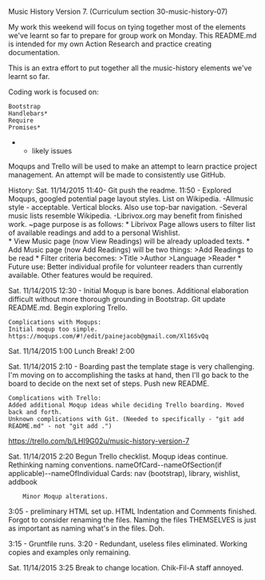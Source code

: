 Music History Version 7. (Curriculum section 30-music-history-07)

My work this weekend will focus on tying together most of the elements we've learnt so far to prepare for group work on Monday. This README.md is intended for my own Action Research and practice creating documentation.

This is an extra effort to put together all the music-history elements we've learnt so far. 

Coding work is focused on:

	Bootstrap
	Handlebars*
	Require
	Promises*

* - likely issues

Moqups and Trello will be used to make an attempt to learn practice project management.
An attempt will be made to consistently use GitHub. 


History:
Sat. 11/14/2015 11:40- Git push the readme.
11:50 - Explored Moqups, googled potential page layout styles. List on Wikipedia.
	-Allmusic style - acceptable. Vertical blocks. Also use top-bar navigation.
	-Several music lists resemble Wikipedia.
	-Librivox.org may benefit from finished work.
		~page purpose is as follows:
			* Librivox Page allows users to filter list of available readings and add to a personal Wishlist.  
			* View Music page (now View Readings) will be already uploaded texts. 
			* Add Music page (now Add Readings) will be two things:
				>Add Readings to be read
			* Filter criteria becomes: 
				>Title 
				>Author
				>Language
				>Reader
			* Future use: Better individual profile for volunteer readers than currently available. Other features would be required.

Sat. 11/14/2015 12:30 - 
	Initial Moqup is bare bones. Additional elaboration difficult without more thorough grounding in Bootstrap. Git update README.md. Begin exploring Trello.

	Complications with Moqups:
	Initial moqup too simple. 
	https://moqups.com/#!/edit/painejacob@gmail.com/Xl16SvQq

Sat. 11/14/2015 1:00 Lunch Break! 2:00

Sat. 11/14/2015 2:10 - 
	Boarding past the template stage is very challenging. I'm moving on to accomplishing the tasks at hand, then I'll go back to the board to decide on the next set of steps. Push new README. 

	Complications with Trello:
	Added additional Moqup ideas while deciding Trello boarding. Moved back and forth.
	Unknown complications with Git. (Needed to specifically - "git add README.md" - not "git add .")

https://trello.com/b/LHI9G02u/music-history-version-7

Sat. 11/14/2015 2:20 
	Begun Trello checklist. 
		Moqup ideas continue.
		Rethinking naming conventions.
			nameOfCard--nameOfSection(if applicable)--nameOfIndividual
				Cards:
					nav (bootstrap), library, wishlist, addbook

		Minor Moqup alterations.
3:05 - preliminary HTML set up. HTML Indentation and Comments finished.
	Forgot to consider renaming the files. Naming the files THEMSELVES is just as important as naming what's in the files. Doh.

3:15 -
	Gruntfile runs.
3:20 -
	Redundant, useless files eliminated. Working copies and examples only remaining.

Sat. 11/14/2015 3:25 Break to change location. Chik-Fil-A staff annoyed.


